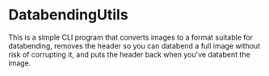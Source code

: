 # DatabendingUtils
This is a simple CLI program that converts images to a format suitable for databending, removes the header so you can databend a full image without risk of corrupting it, and puts the header back when you've databent the image.
